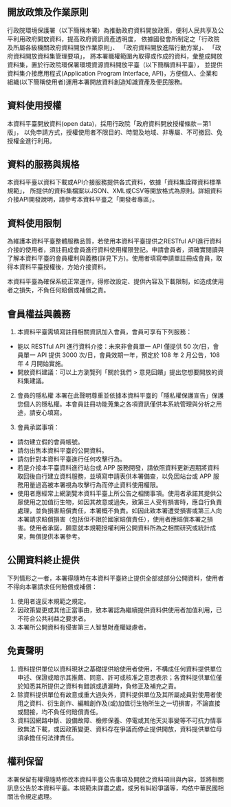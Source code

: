 ## 開放政策及作業原則

行政院環境保護署（以下簡稱本署）為推動政府資料開放政策，便利人民共享及公平利用政府開放資料，提高政府資訊資產透明度， 依據國發會所制定之「行政院及所屬各級機關政府資料開放作業原則」、 「政府資料開放進階行動方案」、 「政府資料開放資料集管理要項」， 將本署職權範圍內取得或作成的資料，彙整成開放資料集，置於行政院環保署環境資源資料開放平臺（以下簡稱資料平臺）， 並提供資料集介接應用程式(Application Program Interface, API)，方便個人、企業和組織(以下簡稱使用者)運用本署開放資料創造知識資產及便民服務。


## 資料使用授權

本資料平臺開放資料(open data)，採用行政院「政府資料開放授權條款－第1版」， 以免申請方式，授權使用者不限目的、時間及地域、非專屬、不可撤回、免授權金進行利用。


## 資料的服務與規格

本資料平臺以資料下載或API介接服務提供各式資料，依據「資料集詮釋資料標準規範」， 所提供的資料集檔案以JSON、XML或CSV等開放格式為原則。詳細資料介接API開發說明，請參考本資料平臺之「開發者專區」。



## 資料使用限制

為維護本資料平臺整體服務品質，若使用本資料平臺提供之RESTful API進行資料介接的使用者，須註冊成會員進行資料使用權限登記。申請會員者，須確實閱讀與了解本資料平臺的會員權利與義務(詳見下方)。使用者填寫申請單註冊成會員，取得本資料平臺授權後，方始介接資料。

本資料平臺為確保系統正常運作，得修改設定、提供內容及下載限制，如造成使用者之損失，不負任何賠償或補償之責。

## 會員權益與義務

1. 本資料平臺需填寫註冊相關資訊加入會員，會員可享有下列服務：
- 能以 RESTful API 進行資料介接：未來非會員單一 API 僅提供 50 次/日，會員單一 API 提供 3000 次/日，會員效期一年，預定於 108 年 2 月公告，108 年 4 月開始實施。
- 開放資料建議：可以上方瀏覽列「關於我們 > 意見回饋」提出您想要開放的資料集建議。

2. 會員的隱私權
本署在此聲明尊重並依據本資料平臺的「隱私權保護宣告」保護您個人的隱私權。本會員註冊功能蒐集之各項資訊僅供本系統管理與分析之用途，請安心填寫。

3. 會員承諾事項：
- 請勿建立假的會員帳號。
- 請勿出售本資料平臺的公開資料。
- 請勿針對本資料平臺進行任何攻擊行為。
- 若是介接本平臺資料進行站台或 APP 服務開發，請依照資料更新週期將資料取回後自行建立資料服務，並填寫申請表供本署備查，以免因站台或 APP 服務用量過高被本署視為攻擊行為而停止資料使用權限。
- 使用者應經常上網瀏覽本資料平臺上所公告之相關事項。使用者承諾其提供公眾使用之加值衍生物，如因其故意或過失，致第三人受有損害時，應自行負責處理，並負損害賠償責任，本署概不負責。如因此致本署遭受損害或第三人向本署請求賠償損害（包括但不限於國家賠償責任），使用者應賠償本署之損害。使用者承諾，願意就本規範授權利用公開資料所為之相關研究或統計成果，無償提供本署參考。


## 公開資料終止提供

下列情形之一者，本署得隨時在本資料平臺終止提供全部或部分公開資料，使用者不得向本署請求任何賠償或補償：

1. 使用者違反本規範之規定。
2. 因政策變更或其他正當事由，致本署認為繼續提供資料供使用者加值利用，已不符合公共利益之要求者。
3. 本署所公開資料有侵害第三人智慧財產權疑慮者。


## 免責聲明

1. 資料提供單位以資料現狀之基礎提供給使用者使用，不構成任何資料提供單位申述、保證或暗示其推薦、同意、許可或核准之意思表示；各資料提供單位僅於知悉其所提供之資料有錯誤或遺漏時，負修正及補充之責。
2. 除資料提供單位有故意或重大過失外，資料提供單位及其所屬成員對使用者使用之資料、衍生創作、編輯創作及(或)加值衍生物所生之一切損害，不論直接或間接，均不負任何賠償責任。
3. 資料因網路中斷、設備故障、檢修保養、停電或其他天災事變等不可抗力情事致無法下載，或因政策變更、資料存在爭議而停止提供開放，資料提供單位毋須承擔任何法律責任。


## 權利保留

本署保留有權得隨時修改本資料平臺公告事項及開放之資料項目與內容，並將相關訊息公告於本資料平臺。本規範未詳盡之處，或另有糾紛爭議等，均依中華民國相關法令規定處理。
